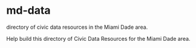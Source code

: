 md-data
=======

directory of civic data resources in the Miami Dade area.

Help build this directory of Civic Data Resources for the Miami Dade area.

